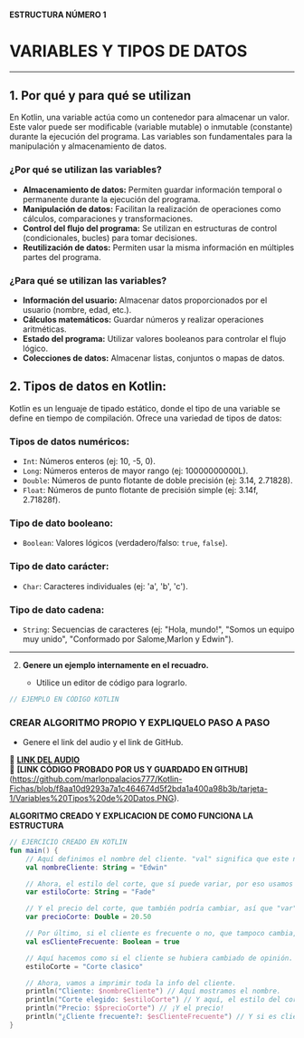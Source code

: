 #### ESTRUCTURA NÚMERO 1
# VARIABLES Y TIPOS DE DATOS

---

## 1. Por qué y para qué se utilizan

En Kotlin, una variable actúa como un contenedor para almacenar un valor. Este valor puede ser modificable (variable mutable) o inmutable (constante) durante la ejecución del programa. Las variables son fundamentales para la manipulación y almacenamiento de datos.

### ¿Por qué se utilizan las variables?

* **Almacenamiento de datos:** Permiten guardar información temporal o permanente durante la ejecución del programa.
* **Manipulación de datos:** Facilitan la realización de operaciones como cálculos, comparaciones y transformaciones.
* **Control del flujo del programa:** Se utilizan en estructuras de control (condicionales, bucles) para tomar decisiones.
* **Reutilización de datos:** Permiten usar la misma información en múltiples partes del programa.

### ¿Para qué se utilizan las variables?

* **Información del usuario:** Almacenar datos proporcionados por el usuario (nombre, edad, etc.).
* **Cálculos matemáticos:** Guardar números y realizar operaciones aritméticas.
* **Estado del programa:** Utilizar valores booleanos para controlar el flujo lógico.
* **Colecciones de datos:** Almacenar listas, conjuntos o mapas de datos.

## 2. Tipos de datos en Kotlin:

Kotlin es un lenguaje de tipado estático, donde el tipo de una variable se define en tiempo de compilación. Ofrece una variedad de tipos de datos:

### Tipos de datos numéricos:

* `Int`: Números enteros (ej: 10, -5, 0).
* `Long`: Números enteros de mayor rango (ej: 10000000000L).
* `Double`: Números de punto flotante de doble precisión (ej: 3.14, 2.71828).
* `Float`: Números de punto flotante de precisión simple (ej: 3.14f, 2.71828f).

### Tipo de dato booleano:

* `Boolean`: Valores lógicos (verdadero/falso: `true`, `false`).

### Tipo de dato carácter:

* `Char`: Caracteres individuales (ej: 'a', 'b', 'c').

### Tipo de dato cadena:

* `String`: Secuencias de caracteres (ej: "Hola, mundo!", "Somos un equipo muy unido", "Conformado por Salome,Marlon y Edwin").

---
   
2. **Genere un ejemplo internamente en el recuadro.**  

   - Utilice un editor de código para lograrlo.
```kotlin
// EJEMPLO EN CÓDIGO KOTLIN


```
### CREAR ALGORITMO PROPIO Y EXPLIQUELO PASO A PASO 
- Genere el link del audio y el link de GitHub.  

🔗 **[LINK DEL AUDIO]()**  
🔗 **[LINK CÓDIGO PROBADO POR US Y GUARDADO EN GITHUB]**(https://github.com/marlonpalacios777/Kotlin-Fichas/blob/f8aa10d9293a7a1c464674d5f2bda1a400a98b3b/tarjeta-1/Variables%20Tipos%20de%20Datos.PNG).

**ALGORITMO CREADO Y EXPLICACION DE COMO FUNCIONA LA ESTRUCTURA**
```kotlin
// EJERCICIO CREADO EN KOTLIN
fun main() {
    // Aquí definimos el nombre del cliente. "val" significa que este nombre no va a cambiar.
    val nombreCliente: String = "Edwin"

    // Ahora, el estilo del corte, que sí puede variar, por eso usamos "var".
    var estiloCorte: String = "Fade"

    // Y el precio del corte, que también podría cambiar, así que "var" otra vez.
    var precioCorte: Double = 20.50

    // Por último, si el cliente es frecuente o no, que tampoco cambia, usamos "val".
    val esClienteFrecuente: Boolean = true

    // Aquí hacemos como si el cliente se hubiera cambiado de opinión.
    estiloCorte = "Corte clasico"

    // Ahora, vamos a imprimir toda la info del cliente.
    println("Cliente: $nombreCliente") // Aquí mostramos el nombre.
    println("Corte elegido: $estiloCorte") // Y aquí, el estilo del corte.
    println("Precio: $$precioCorte") // ¡Y el precio!
    println("¿Cliente frecuente?: $esClienteFrecuente") // Y si es cliente frecuente o no.
}

```
